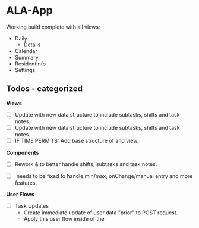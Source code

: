 # ALA-App

Working build complete with all views:

- Daily
  - Details
- Calendar
- Summary
- ResidentInfo
- Settings

## Todos - categorized

**Views**

- [ ] Update <CalendarView/> with new data structure to include subtasks, shifts and task notes.
- [ ] Update <SummaryView/> with new data structure to include subtasks, shifts and task notes.
- [ ] IF TIME PERMITS: Add base structure of <ResidentInfo/> and <Settings/> view.

**Components**

- [ ] Rework <CreateTaskForm/> & <UpdateTaskForm/> to better handle shifts, subtasks and task notes.

- [ ] <Counter/> needs to be fixed to handle min/max, onChange/manual entry and more features.

**User Flows**

- [ ] Task Updates
  - Create immediate update of user data "prior" to POST request.
  - Apply this user flow inside of the <DetailsView/>
